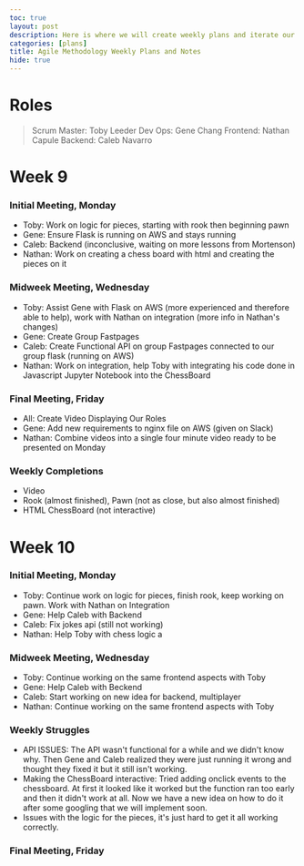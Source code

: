 ```yaml
---
toc: true
layout: post
description: Here is where we will create weekly plans and iterate our weekly plans.
categories: [plans]
title: Agile Methodology Weekly Plans and Notes
hide: true
---
```


# Roles
> Scrum Master: Toby Leeder
> Dev Ops: Gene Chang
> Frontend: Nathan Capule
> Backend: Caleb Navarro

# Week 9

### Initial Meeting, Monday
- Toby: Work on logic for pieces, starting with rook then beginning pawn
- Gene: Ensure Flask is running on AWS and stays running
- Caleb: Backend (inconclusive, waiting on more lessons from Mortenson)
- Nathan: Work on creating a chess board with html and creating the pieces on it

### Midweek Meeting, Wednesday
- Toby: Assist Gene with Flask on AWS (more experienced and therefore able to help), work with Nathan on integration (more info in Nathan's changes)
- Gene: Create Group Fastpages
- Caleb: Create Functional API on group Fastpages connected to our group flask (running on AWS)
- Nathan: Work on integration, help Toby with integrating his code done in Javascript Jupyter Notebook into the ChessBoard

### Final Meeting, Friday
- All: Create Video Displaying Our Roles
- Gene: Add new requirements to nginx file on AWS (given on Slack)
- Nathan: Combine videos into a single four minute video ready to be presented on Monday

### Weekly Completions
- Video
- Rook (almost finished), Pawn (not as close, but also almost finished)
- HTML ChessBoard (not interactive)

# Week 10

### Initial Meeting, Monday
- Toby: Continue work on logic for pieces, finish rook, keep working on pawn. Work with Nathan on Integration
- Gene: Help Caleb with Backend
- Caleb: Fix jokes api (still not working)
- Nathan: Help Toby with chess logic a

### Midweek Meeting, Wednesday
- Toby: Continue working on the same frontend aspects with Toby
- Gene: Help Caleb with Beckend
- Caleb: Start working on new idea for backend, multiplayer
- Nathan: Continue working on the same frontend aspects with Toby

### Weekly Struggles
- API ISSUES: The API wasn't functional for a while and we didn't know why. Then Gene and Caleb realized they were just running it wrong and thought they fixed it but it still isn't working.
- Making the ChessBoard interactive: Tried adding onclick events to the chessboard. At first it looked like it worked but the function ran too early and then it didn't work at all. Now we have a new idea on how to do it after some googling that we will implement soon. 
- Issues with the logic for the pieces, it's just hard to get it all working correctly. 

### Final Meeting, Friday
